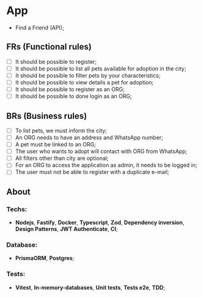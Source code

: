# App

- Find a Friend (API);

## FRs (Functional rules)

- [ ] It should be possible to register;
- [ ] It should be possible to list all pets available for adoption in the city;
- [ ] It should be possible to filter pets by your characteristics;
- [ ] It should be possible to view details a pet for adoption;
- [ ] It should be possible to register as an ORG;
- [ ] It should be possible to done login as an ORG;

## BRs (Business rules)

- [ ] To list pets, we must inform the city;
- [ ] An ORG needs to have an address and WhatsApp number;
- [ ] A pet must be linked to an ORG;
- [ ] The user who wants to adopt will contact with ORG from WhatsApp;
- [ ] All filters other than city are optional;
- [ ] For an ORG to access the application as admin, it needs to be logged in;
- [ ] The user must not be able to register with a duplicate e-mail;

## About

### Techs:
- **Nodejs**, **Fastify**, **Docker**, **Typescript**, **Zod**, **Dependency inversion**, **Design Patterns**, **JWT Authenticate**, **CI**;

### Database:
- **PrismaORM**, **Postgres**;

### Tests:
- **Vitest**, **In-memory-databases**, **Unit tests**, **Tests e2e**, **TDD**;